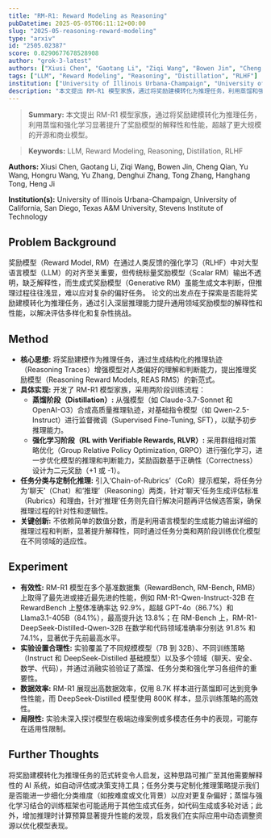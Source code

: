 ```yaml
---
title: "RM-R1: Reward Modeling as Reasoning"
pubDatetime: 2025-05-05T06:11:12+00:00
slug: "2025-05-reasoning-reward-modeling"
type: "arxiv"
id: "2505.02387"
score: 0.8290677678528908
author: "grok-3-latest"
authors: ["Xiusi Chen", "Gaotang Li", "Ziqi Wang", "Bowen Jin", "Cheng Qian", "Yu Wang", "Hongru Wang", "Yu Zhang", "Denghui Zhang", "Tong Zhang", "Hanghang Tong", "Heng Ji"]
tags: ["LLM", "Reward Modeling", "Reasoning", "Distillation", "RLHF"]
institution: ["University of Illinois Urbana-Champaign", "University of California, San Diego", "Texas A&M University", "Stevens Institute of Technology"]
description: "本文提出 RM-R1 模型家族，通过将奖励建模转化为推理任务，利用蒸馏和强化学习显著提升了奖励模型的解释性和性能，超越了更大规模的开源和商业模型。"
---
```


> **Summary:** 本文提出 RM-R1 模型家族，通过将奖励建模转化为推理任务，利用蒸馏和强化学习显著提升了奖励模型的解释性和性能，超越了更大规模的开源和商业模型。 

> **Keywords:** LLM, Reward Modeling, Reasoning, Distillation, RLHF

**Authors:** Xiusi Chen, Gaotang Li, Ziqi Wang, Bowen Jin, Cheng Qian, Yu Wang, Hongru Wang, Yu Zhang, Denghui Zhang, Tong Zhang, Hanghang Tong, Heng Ji

**Institution(s):** University of Illinois Urbana-Champaign, University of California, San Diego, Texas A&M University, Stevens Institute of Technology


## Problem Background

奖励模型（Reward Model, RM）在通过人类反馈的强化学习（RLHF）中对大型语言模型（LLM）的对齐至关重要，但传统标量奖励模型（Scalar RM）输出不透明，缺乏解释性，而生成式奖励模型（Generative RM）虽能生成文本判断，但推理过程往往浅显，难以应对复杂的偏好任务。
论文的出发点在于探索是否能将奖励建模转化为推理任务，通过引入深层推理能力提升通用领域奖励模型的解释性和性能，以解决评估多样化和复杂性挑战。

## Method

*   **核心思想:** 将奖励建模作为推理任务，通过生成结构化的推理轨迹（Reasoning Traces）增强模型对人类偏好的理解和判断能力，提出推理奖励模型（Reasoning Reward Models, REAS RMS）的新范式。
*   **具体实现:** 开发了 RM-R1 模型家族，采用两阶段训练流程：
    *   **蒸馏阶段（Distillation）:** 从强模型（如 Claude-3.7-Sonnet 和 OpenAI-O3）合成高质量推理轨迹，对基础指令模型（如 Qwen-2.5-Instruct）进行监督微调（Supervised Fine-Tuning, SFT），以赋予初步推理能力。
    *   **强化学习阶段（RL with Verifiable Rewards, RLVR）:** 采用群组相对策略优化（Group Relative Policy Optimization, GRPO）进行强化学习，进一步优化模型的推理和判断能力，奖励函数基于正确性（Correctness）设计为二元奖励（+1 或 -1）。
*   **任务分类与定制化推理:** 引入‘Chain-of-Rubrics’（CoR）提示框架，将任务分为‘聊天’（Chat）和‘推理’（Reasoning）两类，针对‘聊天’任务生成评估标准（Rubrics）和理由，针对‘推理’任务则先自行解决问题再评估候选答案，确保推理过程的针对性和逻辑性。
*   **关键创新:** 不依赖简单的数值分数，而是利用语言模型的生成能力输出详细的推理过程和判断，显著提升解释性，同时通过任务分类和两阶段训练优化模型在不同领域的适应性。

## Experiment

*   **有效性:** RM-R1 模型在多个基准数据集（RewardBench, RM-Bench, RMB）上取得了最先进或接近最先进的性能，例如 RM-R1-Qwen-Instruct-32B 在 RewardBench 上整体准确率达 92.9%，超越 GPT-4o（86.7%）和 Llama3.1-405B（84.1%），最高提升达 13.8%；在 RM-Bench 上，RM-R1-DeepSeek-Distilled-Qwen-32B 在数学和代码领域准确率分别达 91.8% 和 74.1%，显著优于先前最高水平。
*   **实验设置合理性:** 实验覆盖了不同规模模型（7B 到 32B）、不同训练策略（Instruct 和 DeepSeek-Distilled 基础模型）以及多个领域（聊天、安全、数学、代码），并通过消融实验验证了蒸馏、任务分类和强化学习各组件的重要性。
*   **数据效率:** RM-R1 展现出高数据效率，仅用 8.7K 样本进行蒸馏即可达到竞争性性能，而 DeepSeek-Distilled 模型使用 800K 样本，显示训练策略的高效性。
*   **局限性:** 实验未深入探讨模型在极端边缘案例或多模态任务中的表现，可能存在适用性限制。

## Further Thoughts

将奖励建模转化为推理任务的范式转变令人启发，这种思路可推广至其他需要解释性的 AI 系统，如自动评估或决策支持工具；任务分类与定制化推理策略提示我们是否能进一步细化分类维度（如按难度或文化背景）以应对更复杂偏好；蒸馏与强化学习结合的训练框架也可能适用于其他生成式任务，如代码生成或多轮对话；此外，增加推理时计算预算显著提升性能的发现，启发我们在实际应用中动态调整资源以优化模型表现。